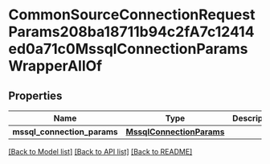# CommonSourceConnectionRequestParams208ba18711b94c2fA7c12414ed0a71c0MssqlConnectionParamsWrapperAllOf


## Properties
Name | Type | Description | Notes
------------ | ------------- | ------------- | -------------
**mssql_connection_params** | [**MssqlConnectionParams**](MssqlConnectionParams.md) |  | [optional] 

[[Back to Model list]](../README.md#documentation-for-models) [[Back to API list]](../README.md#documentation-for-api-endpoints) [[Back to README]](../README.md)


